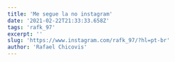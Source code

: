 ```yaml
---
title: 'Me segue la no instagram'
date: '2021-02-22T21:33:33.658Z'
tags: 'rafk_97'
excerpt: ''
slug: 'https://www.instagram.com/rafk_97/?hl=pt-br'
author: 'Rafael Chicovis'
---
```

